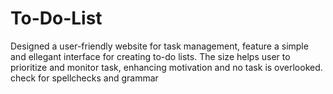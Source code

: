 # To-Do-List
Designed a user-friendly website for task management, feature a simple and ellegant interface for creating to-do lists. The size helps user to prioritize and monitor task, enhancing motivation and no task is overlooked. check for spellchecks and grammar
